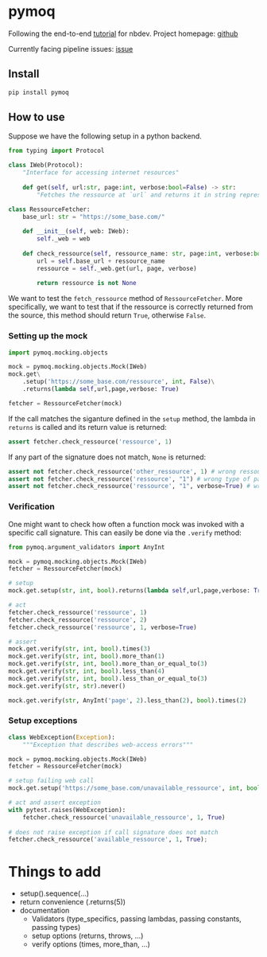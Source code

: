 pymoq
================

<!-- WARNING: THIS FILE WAS AUTOGENERATED! DO NOT EDIT! -->

Following the end-to-end
[tutorial](https://nbdev.fast.ai/Tutorials/tutorial.html) for nbdev.
Project homepage: [github](https://github.com/omlnaut/pymoq)

Currently facing pipeline issues:
[issue](https://github.com/fastai/nbdev/issues/1190)

## Install

``` sh
pip install pymoq
```

## How to use

Suppose we have the following setup in a python backend.

``` python
from typing import Protocol

class IWeb(Protocol):
    "Interface for accessing internet resources"
    
    def get(self, url:str, page:int, verbose:bool=False) -> str:
        "Fetches the ressource at `url` and returns it in string representation"
```

``` python
class RessourceFetcher:
    base_url: str = "https://some_base.com/"
    
    def __init__(self, web: IWeb):
        self._web = web
    
    def check_ressource(self, ressource_name: str, page:int, verbose:bool=False) -> bool:
        url = self.base_url + ressource_name
        ressource = self._web.get(url, page, verbose)
        
        return ressource is not None
```

We want to test the `fetch_ressource` method of `RessourceFetcher`. More
specifically, we want to test that if the ressource is correctly
returned from the source, this method should return `True`, otherwise
`False`.

### Setting up the mock

``` python
import pymoq.mocking.objects
```

``` python
mock = pymoq.mocking.objects.Mock(IWeb)
mock.get\
    .setup('https://some_base.com/ressource', int, False)\
    .returns(lambda self,url,page,verbose: True)

fetcher = RessourceFetcher(mock)
```

If the call matches the siganture defined in the `setup` method, the
lambda in `returns` is called and its return value is returned:

``` python
assert fetcher.check_ressource('ressource', 1)
```

If any part of the signature does not match, `None` is returned:

``` python
assert not fetcher.check_ressource('other_ressource', 1) # wrong ressource name
assert not fetcher.check_ressource('ressource', "1") # wrong type of page argument
assert not fetcher.check_ressource('ressource', "1", verbose=True) # wrong value for verbose argument
```

### Verification

One might want to check how often a function mock was invoked with a
specific call signature. This can easily be done via the `.verify`
method:

``` python
from pymoq.argument_validators import AnyInt
```

``` python
mock = pymoq.mocking.objects.Mock(IWeb)
fetcher = RessourceFetcher(mock)

# setup
mock.get.setup(str, int, bool).returns(lambda self,url,page,verbose: True)

# act
fetcher.check_ressource('ressource', 1)
fetcher.check_ressource('ressource', 2)
fetcher.check_ressource('ressource', 1, verbose=True)

# assert
mock.get.verify(str, int, bool).times(3)
mock.get.verify(str, int, bool).more_than(1)
mock.get.verify(str, int, bool).more_than_or_equal_to(3)
mock.get.verify(str, int, bool).less_than(4)
mock.get.verify(str, int, bool).less_than_or_equal_to(3)
mock.get.verify(str, str).never()

mock.get.verify(str, AnyInt('page', 2).less_than(2), bool).times(2)
```

### Setup exceptions

``` python
class WebException(Exception):
    """Exception that describes web-access errors"""
```

``` python
mock = pymoq.mocking.objects.Mock(IWeb)
fetcher = RessourceFetcher(mock)

# setup failing web call
mock.get.setup('https://some_base.com/unavailable_ressource', int, bool).throws(WebException())

# act and assert exception
with pytest.raises(WebException):
    fetcher.check_ressource('unavailable_ressource', 1, True)
    
# does not raise exception if call signature does not match
fetcher.check_ressource('available_ressource', 1, True);
```

# Things to add

- setup().sequence(…)
- return convenience (.returns(5))
- documentation
  - Validators (type_specifics, passing lambdas, passing constants,
    passing types)
  - setup options (returns, throws, …)
  - verify options (times, more_than, …)
